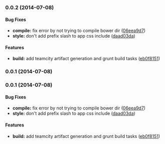 <a name="0.0.2"></a>
### 0.0.2 (2014-07-08)


#### Bug Fixes

* **compile:** fix error by not trying to compile bower dir ([06eea9d7](http://github.com/sococo/sococo-developer-website/commit/06eea9d7d212a6762dde2dd7bc57ecf8d659abd6))
* **style:** don't add prefix slash to app css include ([daad03da](http://github.com/sococo/sococo-developer-website/commit/daad03daf451521f316c4a7407a27a95d4307821))


#### Features

* **build:** add teamcity artifact generation and grunt build tasks ([eb0f8151](http://github.com/sococo/sococo-developer-website/commit/eb0f815102e18d30501dc3b6d0d4779df03ef416))


<a name="0.0.1"></a>
### 0.0.1 (2014-07-08)


<a name="0.0.1"></a>
### 0.0.1 (2014-07-08)


#### Bug Fixes

* **compile:** fix error by not trying to compile bower dir ([06eea9d7](http://github.com/sococo/sococo-developer-website/commit/06eea9d7d212a6762dde2dd7bc57ecf8d659abd6))
* **style:** don't add prefix slash to app css include ([daad03da](http://github.com/sococo/sococo-developer-website/commit/daad03daf451521f316c4a7407a27a95d4307821))


#### Features

* **build:** add teamcity artifact generation and grunt build tasks ([eb0f8151](http://github.com/sococo/sococo-developer-website/commit/eb0f815102e18d30501dc3b6d0d4779df03ef416))


